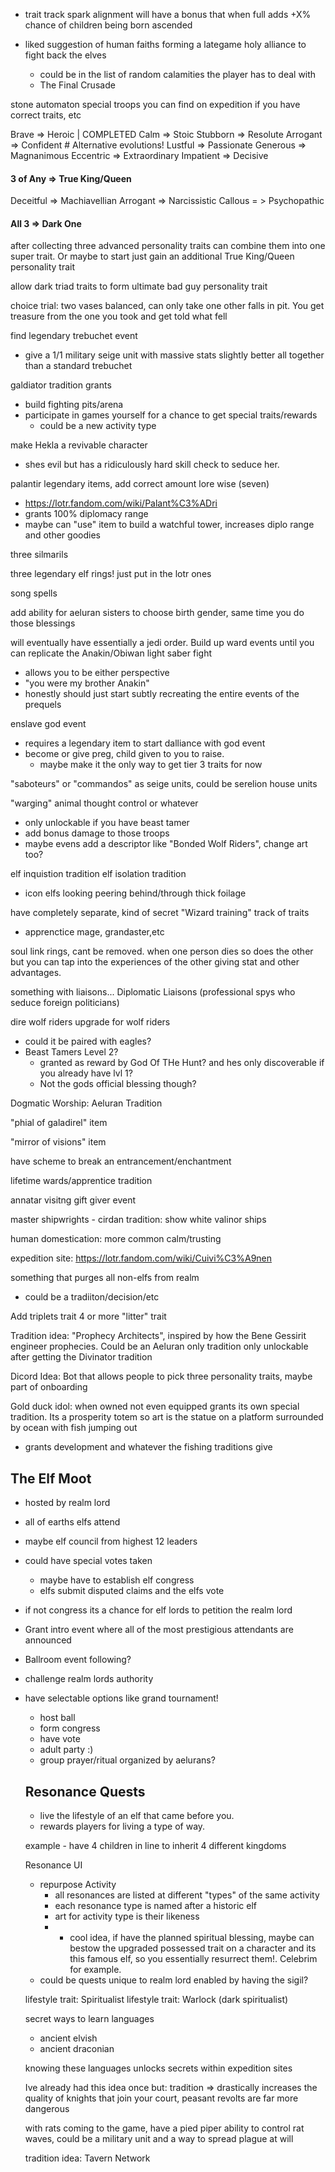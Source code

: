 - trait track spark alignment will have a bonus that when full adds +X% chance of children being born ascended

- liked suggestion of human faiths forming a lategame holy alliance to fight back the elves
   - could be in the list of random calamities the player has to deal with
   - The Final Crusade


stone automaton special troops you can find on expedition if you have correct traits, etc

Brave => Heroic | COMPLETED
Calm => Stoic
Stubborn => Resolute
Arrogant => Confident # Alternative evolutions!
Lustful => Passionate
Generous => Magnanimous
Eccentric => Extraordinary
Impatient => Decisive
#### 3 of Any => True King/Queen

Deceitful => Machiavellian
Arrogant => Narcissistic
Callous = > Psychopathic
#### All 3 => Dark One

after collecting  three advanced personality traits can combine them into one super trait. 
   Or maybe to start just gain an additional True King/Queen personality trait

allow dark triad traits to form ultimate bad guy personality trait

choice trial: two vases balanced, can only take one other falls in pit. You get treasure from the one you took and get told what fell


find legendary trebuchet event
- give a 1/1 military seige unit with massive stats slightly better all together than a standard trebuchet

galdiator tradition grants
   - build fighting pits/arena
   - participate in games yourself for a chance to get special traits/rewards
      - could be a new activity type

make Hekla a revivable character
- shes evil but has a ridiculously hard skill check to seduce her.

palantir legendary items, add correct amount lore wise (seven)
- https://lotr.fandom.com/wiki/Palant%C3%ADri
- grants 100% diplomacy range
- maybe can "use" item to build a watchful tower, increases diplo range and other goodies

three silmarils

three legendary elf rings!
just put in the lotr ones

song spells

add ability for aeluran sisters to choose birth gender, same time you do those blessings

will eventually have essentially a jedi order. Build up ward events until you can replicate the Anakin/Obiwan light saber fight
- allows you to be either perspective
- "you were my brother Anakin"
- honestly should just start subtly recreating the entire events of the prequels

enslave god event
- requires a legendary item to start
dalliance with god event
- become or give preg, child given to you to raise.
   - maybe make it the only way to get tier 3 traits for now

"saboteurs" or "commandos" as seige units, could be serelion house units

"warging" animal thought control or whatever
- only unlockable if you have beast tamer
- add bonus damage to those troops
- maybe evens add a descriptor  like "Bonded Wolf Riders", change art too?


elf inquistion tradition
elf isolation tradition
- icon elfs looking peering behind/through thick foilage


have completely separate, kind of secret "Wizard training" track of traits
- apprenctice mage, grandaster,etc

soul link rings, cant be removed. when one person dies so does the other but you can tap into the experiences of the other giving stat and other advantages.

something with liaisons... Diplomatic Liaisons (professional spys who seduce foreign politicians)

dire wolf riders upgrade for wolf riders
 - could it be paired with eagles?
 - Beast Tamers Level 2?
   - granted as reward by God Of THe Hunt? and hes only discoverable if you already have lvl 1?
   - Not the gods official blessing though?

Dogmatic Worship: Aeluran Tradition

"phial of galadirel" item

"mirror of visions" item

have scheme to break an entrancement/enchantment

lifetime wards/apprentice tradition


annatar visitng gift giver event

master shipwrights - cirdan tradition: show white valinor ships

human domestication: more common calm/trusting

expedition site: https://lotr.fandom.com/wiki/Cuivi%C3%A9nen


something that purges all non-elfs from realm
- could be a tradiiton/decision/etc

Add triplets trait
4 or more "litter" trait

Tradition idea: "Prophecy Architects", inspired by how the Bene Gessirit engineer prophecies. Could be an Aeluran only tradition only unlockable after getting the Divinator tradition

Dicord Idea: Bot that allows people to pick three personality traits, maybe part of onboarding


Gold duck idol: when owned not even equipped grants its own special tradition. Its a prosperity totem so art is the statue on a platform surrounded by ocean with fish jumping out
- grants development and whatever the fishing traditions give

## The Elf Moot
- hosted by realm lord
- all of earths elfs attend
- maybe elf council from highest 12 leaders
- could have special votes taken
   - maybe have to establish elf congress
   - elfs submit disputed claims and the elfs vote
- if not congress its a chance for elf lords to petition the realm lord
- Grant intro event where all of the most prestigious attendants are announced
- Ballroom event following?
- challenge realm lords authority
- have selectable options like grand tournament!
   - host ball
   - form congress
   - have vote
   - adult party :)
   - group prayer/ritual organized by aelurans?


   ## Resonance Quests
   - live the lifestyle of an elf that came before you.
   - rewards players for living a type of way.

   example
      - have 4 children in line to inherit 4 different kingdoms

   Resonance UI
   - repurpose Activity
      - all resonances are listed at different "types" of the same activity
      - each resonance type is named after a historic elf
      - art for activity type is their likeness
      - * cool idea, if have the planned spiritual blessing, maybe can bestow the upgraded possessed trait on a character and its this famous elf, so you essentially resurrect them!. Celebrim for example.
   - could be quests unique to realm lord enabled by having the sigil? 

   lifestyle trait: Spiritualist
   lifestyle trait: Warlock (dark spiritualist)

   secret ways to learn languages
   - ancient elvish
   - ancient draconian

   knowing these languages unlocks secrets within expedition sites

   Ive already had this idea once but: tradition => drastically increases the quality of knights that join your court, peasant revolts are far more dangerous

   with rats coming to the game, have a pied piper ability to control rat waves, could be a military unit and a way to spread plague at will

   tradition idea: Tavern Network